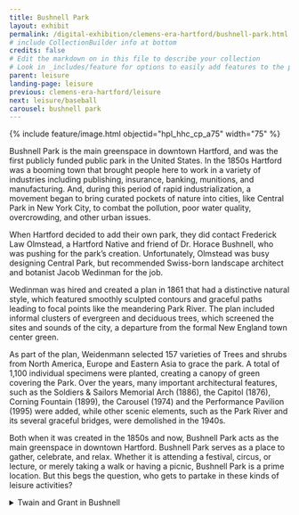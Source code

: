 ```yaml
---
title: Bushnell Park
layout: exhibit
permalink: /digital-exhibition/clemens-era-hartford/bushnell-park.html
# include CollectionBuilder info at bottom
credits: false
# Edit the markdown on in this file to describe your collection
# Look in _includes/feature for options to easily add features to the page
parent: leisure
landing-page: leisure
previous: clemens-era-hartford/leisure
next: leisure/baseball
carousel: bushnell park
---
```


{% include feature/image.html objectid="hpl_hhc_cp_a75" width="75" %}

Bushnell Park is the main greenspace in downtown Hartford, and was the first publicly funded public park in the United States. In the 1850s Hartford was a booming town that brought people here to work in a variety of industries including publishing, insurance, banking, munitions, and manufacturing. And, during this period of rapid industrialization, a movement began to bring curated pockets of nature into cities, like Central Park in New York City, to combat the pollution, poor water quality, overcrowding, and other urban issues. 

When Hartford decided to add their own park, they did contact Frederick Law Olmstead, a Hartford Native and friend of Dr. Horace Bushnell, who was pushing for the park’s creation. Unfortunately, Olmstead was busy designing Central Park, but recommended Swiss-born landscape architect and botanist Jacob Wedinman for the job. 

Wedinman was hired and created a plan in 1861 that had a distinctive natural style, which featured smoothly sculpted contours and graceful paths leading to focal points like the meandering Park River. The plan included informal clusters of evergreen and deciduous trees, which screened the sites and sounds of the city, a departure from the formal New England town center green.

As part of the plan, Weidenmann selected 157 varieties of Trees and shrubs from North America, Europe and Eastern Asia to grace the park. A total of 1,100 individual specimens were planted, creating a canopy of green covering the Park. Over the years, many important architectural features, such as the Soldiers & Sailors Memorial Arch (1886), the Capitol (1876), Corning Fountain (1899), the Carousel (1974) and the Performance Pavilion (1995) were added, while other scenic elements, such as the Park River and its several graceful bridges, were demolished in the 1940s.

Both when it was created in the 1850s and now, Bushnell Park acts as the main greenspace in downtown Hartford. Bushnell Park serves as a place to gather, celebrate, and relax. Whether it is attending a festival, circus, or lecture, or merely taking a walk or having a picnic, Bushnell Park is a prime location. But this begs the question, who gets to partake in these kinds of leisure activities?


<details close><summary>Twain and Grant in Bushnell</summary>
<span>
    <p>On October 14, 1880, Samuel Clemens made his way by train to Boston to meet the former commanding general of the U.S. Army and former U.S. President, Ulysses S. Grant. Clemens made the journey to accompany Grant to Hartford where he was slated to speak on behalf of the Republican presidential nominee that year, James A. Garfield. Grant considered a third term in office, however, he did not secure enough votes at the convention, losing to Garfield. In order to help support his party Grant traveled throughout the country to stump for Garfield by making appearances and speeches. 

<p>Many Hartford families prepared for the former President’s arrival by decorating their homes and businesses in a patriotic and festive manner. The Clemens family spent fifty dollars at Fox, Brusselars & Company to decorate their own residence for the occasion. Clemens and Grant arrived in Hartford on Friday so they could rest and prepare for the following day’s festivities. During their journey to Connecticut’s capital city they made a stop in Putnam and Willimantic. At the Willimantic Linen Company the 1,500 employees gathered in front of their new mill and welcomed Grant for his brief visit. They presented him with a cabinet containing various threads that were manufactured at the company’s mills.

<p>Various other prominent Hartford figures including General Joseph Hawley and author Charles Dudley Warner joined Twain and Grant on the final leg of the journey. They arrived in Hartford at noon and took carriages to the Allyn House to gather together before making their way to Bushnell Park where the crowds waited in anticipation. The city was almost at a standstill with most businesses closed and throngs of citizens filling the streets to catch a glimpse of their famous guest. The event’s kickoff consisted of a parade of five thousand,  including marching bands, military companies, and various dignitaries. This was followed by a luncheon and formal reception, where Clemens delivered a welcome speech and introduced the honored guest on a stand in Bushnell Park.

Clemens spoke as follows:

> GENERAL GRANT: _I also am deputized to welcome you to the sincere and cordial hospitalities of Hartford, the city of the historic and revered Charter Oak, of which the most of this town is built._ [Laugher.] _At first it was proposed to have only one speaker to welcome you, but this was changed because it was feared that, considering the shortness of the crop of speeches this year, if anything occurred to prevent that speaker from delivering his speech you would feel disappointed._ [Laughter and applause.] _I desire at this point to refer to your past history. By years of colossal labor and colossal achievement, you at last beat down a gigantic rebellion and saved your country from destruction. Then the country commanded you to take the helm of State. You preferred your great office of General of the Army, and the rest and comfort which it afforded, but you loyally obeyed and relinquished permanently the ample and well-earned salary of the Generalship, and resigned your accumulating years to the chance mercies of a precarious existence._ [Applause.] _By this present fatiguing progress through the land you are mightily contributing toward saving your country once more, this time from dishonor and shame and from commercial disaster_. [Applause.]

> _You are now a private citizen, but private employments are closed against you because your name would be used for speculative purposes, and you have refused to permit that. But your country will reward you, never fear._ [Loud applause.] _When Wellington won Waterloo, a battle about on a level with some dozen of your victories, sordid England tried to pay him for that service with wealth and grandeur; she made him a Duke and gave him $4,000,000. If you had done and suffered for any other country what you have done and suffered for your own, you would have been affronted in the same sordid way, but thank God this vast and rich and mighty Republic is imbued to the core with a delicacy which will forever preserve her from so degrading a deserving son. Your country loves you. Your country is proud of you. Your country is grateful to you._ [Applause.] _Her applauses which have been thundering in your ears all these weeks and months, will never cease while the flag you saved continues to wave. [Great applause.] Your country stands ready from this day forth to testify her measureless love and pride and gratitude toward you in every conceivable inexpensive way. Welcome to Hartford, great soldier, honored statesman, unselfish citizen._ [Loud and long-continued applause.]

<p> After this introduction Grant took center stage and stated,</p>

> _"Mr. President, and gentlemen of Hartford: I am very proud of the welcomes that I have received at the hands of my fellow-citizens from San Francisco to Boston; but this is the first occasion when I have been thrice welcomed. So much has been said in the three welcomes I have received that it leaves me little to say, except to disagree with the last speaker at to the character of the American people for generosity._ [Gen. Grant thus referred to remarks of Mark Twain substantially to the effect that 'Republics are ungrateful.'] _I recognize their generosity; and what they have given me is more valued than gold or silver. No amount of the latter could compensate for the courtesy and kind feeling with which I have everywhere been received. I feel you have given testimony to that today, and for that I thank you one and all."_
  
<p>Once the speeches had commenced Grant and his traveling party boarded carriages and were escorted through the city by over 2,000 veterans and soldiers from all over Connecticut, and almost 3,000 members of the Republican campaign clubs of Hartford and the surrounding area. Several distinguished guests were invited to the home of Mr. James G. Batterson for dinner, followed by a reception at the home of General William H. Bulkeley. To cap off Grant’s visit to the city there was a grand torch-light parade, fireworks, electric lights and torches, and a viewing of the decorations that covered Hartford as thousands of people cheered. Grant made his way to Hartford’s Union Station, leaving on the 10:25 p.m. train for New York, tired yet satisfied. </p>
</span></details>
